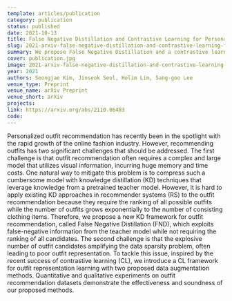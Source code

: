 ```yaml
---
template: articles/publication
category: publication
status: published
date: 2021-10-13
title: False Negative Distillation and Contrastive Learning for Personalized Outfit Recommendation
slug: 2021-arxiv-false-negative-distillation-and-contrastive-learning-for-personalized-outfit-recommendation
summary: We propose False Negative Distillation and a contrastive learning framework with novel augmentations to address scalability and data sparsity in personalized outfit recommendation, achieving strong performance without exhaustive ranking.
cover: publication.jpg
image: 2021-arxiv-false-negative-distillation-and-contrastive-learning-for-personalized-outfit-recommendation.jpg
year: 2021
authors: Seongjae Kim, Jinseok Seol, Holim Lim, Sang-goo Lee
venue_type: Preprint
venue_name: arXiv Preprint
venue_short: arXiv
projects:
link: https://arxiv.org/abs/2110.06483
code:
---
```


Personalized outfit recommendation has recently been in the spotlight with the rapid growth of the online fashion industry. However, recommending outfits has two significant challenges that should be addressed. The first challenge is that outfit recommendation often requires a complex and large model that utilizes visual information, incurring huge memory and time costs. One natural way to mitigate this problem is to compress such a cumbersome model with knowledge distillation (KD) techniques that leverage knowledge from a pretrained teacher model. However, it is hard to apply existing KD approaches in recommender systems (RS) to the outfit recommendation because they require the ranking of all possible outfits while the number of outfits grows exponentially to the number of consisting clothing items. Therefore, we propose a new KD framework for outfit recommendation, called False Negative Distillation (FND), which exploits false-negative information from the teacher model while not requiring the ranking of all candidates. The second challenge is that the explosive number of outfit candidates amplifying the data sparsity problem, often leading to poor outfit representation. To tackle this issue, inspired by the recent success of contrastive learning (CL), we introduce a CL framework for outfit representation learning with two proposed data augmentation methods. Quantitative and qualitative experiments on outfit recommendation datasets demonstrate the effectiveness and soundness of our proposed methods.
